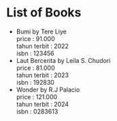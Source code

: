 # List of Books
* Bumi by Tere Liye<br>
  price : 91.000<br>
  tahun terbit : 2022<br>
  isbn : 123456<br>
* Laut Bercerita by Leila S. Chudori<br>
  price : 81.000<br>
  tahun terbit : 2023<br>
  isbn : 192830<br>
* Wonder by R.J Palacio<br>
  price : 121.000<br>
  tahun terbit : 2024<br>
  isbn : 0283613<br>
  
